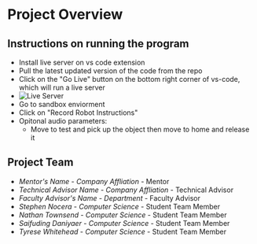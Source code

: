 # Project Overview

## Instructions on running the program
* Install live server on vs code extension
* Pull the latest updated version of the code from the repo
* Click on the "Go Live" button on the bottom right corner of vs-code, which will run a live server
* ![Live Server](<Screenshot 2023-12-19 at 12.50.40 PM.png>)
* Go to sandbox enviorment
* Click on "Record Robot Instructions"
* Opitonal audio parameters:
    - Move to test and pick up the object then move to home and release it

## Project Team
- *Mentor's Name*  - *Company Affliation* - Mentor
- *Technical Advisor Name* - *Company Affliation* - Technical Advisor
- *Faculty Advisor's Name* - *Department* - Faculty Advisor
- *Stephen Nocera* - *Computer Science* - Student Team Member
- *Nathan Townsend* - *Computer Science* - Student Team Member
- *Saifuding Daniyaer* - *Computer Science* - Student Team Member
- *Tyrese Whitehead* - *Computer Science* - Student Team Member